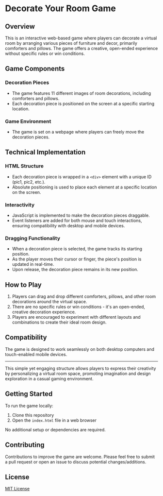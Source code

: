# Decorate Your Room Game

## Overview

This is an interactive web-based game where players can decorate a virtual room by arranging various pieces of furniture and decor, primarily comforters and pillows. The game offers a creative, open-ended experience without specific rules or win conditions.

## Game Components

### Decoration Pieces
- The game features 11 different images of room decorations, including comforters and pillows.
- Each decoration piece is positioned on the screen at a specific starting location.

### Game Environment
- The game is set on a webpage where players can freely move the decoration pieces.

## Technical Implementation

### HTML Structure
- Each decoration piece is wrapped in a `<div>` element with a unique ID (pic1, pic2, etc.).
- Absolute positioning is used to place each element at a specific location on the screen.

### Interactivity
- JavaScript is implemented to make the decoration pieces draggable.
- Event listeners are added for both mouse and touch interactions, ensuring compatibility with desktop and mobile devices.

### Dragging Functionality
- When a decoration piece is selected, the game tracks its starting position.
- As the player moves their cursor or finger, the piece's position is updated in real-time.
- Upon release, the decoration piece remains in its new position.

## How to Play

1. Players can drag and drop different comforters, pillows, and other room decorations around the virtual space.
2. There are no specific rules or win conditions - it's an open-ended, creative decoration experience.
3. Players are encouraged to experiment with different layouts and combinations to create their ideal room design.

## Compatibility

The game is designed to work seamlessly on both desktop computers and touch-enabled mobile devices.

---

This simple yet engaging structure allows players to express their creativity by personalizing a virtual room space, promoting imagination and design exploration in a casual gaming environment.

## Getting Started

To run the game locally:

1. Clone this repository
2. Open the `index.html` file in a web browser

No additional setup or dependencies are required.

## Contributing

Contributions to improve the game are welcome. Please feel free to submit a pull request or open an issue to discuss potential changes/additions.

## License

[MIT License](LICENSE)
